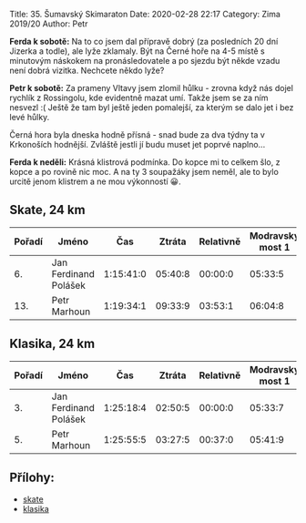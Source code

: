 Title:  35. Šumavský Skimaraton
Date: 2020-02-28 22:17
Category: Zima 2019/20
Author: Petr

**Ferda k sobotě:** Na to co jsem dal přípravě dobrý (za posledních 20 dní Jizerka a todle), ale lyže zklamaly. Být na Černé hoře na 4-5 místě s minutovým náskokem na pronásledovatele a po sjezdu být někde vzadu není dobrá vizitka. Nechcete někdo lyže?

**Petr k sobotě:** Za prameny Vltavy jsem zlomil hůlku - zrovna když nás dojel rychlík z Rossingolu, kde evidentně mazat umí. Takže jsem se za ním nesvezl :( Ještě že tam byl ještě jeden pomalejší, za kterým se dalo jet i bez levé hůlky.

Černá hora byla dneska hodně přísná - snad bude za dva týdny ta v Krkonoších hodnější. Zvláště jestli jí budu muset jet poprvé naplno...

**Ferda k neděli:** Krásná klistrová podmínka. Do kopce mi to celkem šlo, z kopce a po rovině nic moc. A na ty 3 soupažáky jsem neměl, ale to bylo urcitě jenom klistrem a ne mou výkonností 😀.


Skate, 24 km
-------------

| Pořadí | Jméno                 | Čas       | Ztráta  | Relativně | Modravský most 1 | Modravský most 2 | Černá hora |
|--------|-----------------------|-----------|---------|-----------|------------------|------------------|------------|
| 6.     | Jan Ferdinand Polášek | 1:15:41:0 | 05:40:8 | 00:00:0   | 05:33:5          | 26:11:6          | 55:10:3    |
| 13.    | Petr Marhoun          | 1:19:34:1 | 09:33:9 | 03:53:1   | 06:04:8          | 27:41:8          | 58:23:8    |

Klasika, 24 km
--------------

| Pořadí | Jméno                 | Čas       | Ztráta  | Relativně | Modravský most 1 | Modravský most 2 | Černá hora |
|--------|-----------------------|-----------|---------|-----------|------------------|------------------|------------|
| 3.     | Jan Ferdinand Polášek | 1:25:18:4 | 02:50:5 | 00:00:0   | 05:33:7          | 30:21:8          | 1:03:46:8  |
| 5.     | Petr Marhoun          | 1:25:55:5 | 03:27:5 | 00:37:0   | 05:41:9          | 30:49:3          | 1:05:03:6  |


Přílohy:
--------

- [skate]({static}/static/zima-2019-20/20200222-spz-sm-sobota-24km-FT-abs.pdf)
- [klasika]({static}/static/zima-2019-20/20200223-spz-sm-nedele-24km-CT-abs.pdf)
